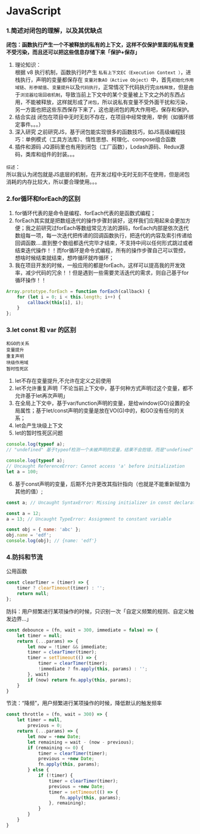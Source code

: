 # JavaScript

### 1.简述对闭包的理解，以及其优缺点
**闭包：函数执行产生一个不被释放的私有的上下文，这样不仅保护里面的私有变量不受污染，而且还可以把这些信息存储下来「保护+保存」**
1. 理论知识：  
根据 v8 执行机制，函数执行时产生 `私有上下文EC（Execution Context ）`，进栈执行，声明的变量都保存在 `变量对象AO（Active Object）`中，首先`初始化作用域链`、`形参赋值`、`变量提升`以及`代码执行`，正常情况下代码执行完`出栈释放`，但是由于`浏览器垃圾回收机制`，导致当前上下文中的某个变量被上下文之外的东西占用，不能被释放，这样就形成了`闭包`，所以说私有变量不受外面干扰和污染，另一方面也把这些东西保存下来了，这也是闭包的两大作用吧，保存和保护。
2. 结合实战
闭包在项目中无时无刻不存在，在项目中经常使用，举例（如循环绑定事件。。。）
3. 深入研究
之前研究JS，基于闭包能实现很多的函数技巧，如JS高级编程技巧：单例模式（工具方法库）、惰性思想、柯理化、compose组合函数
4. 插件和源码
JQ源码里也有用到闭包（工厂函数），Lodash源码、Redux源码，类库和组件的封装。。。  

`综述`：  
所以我认为闭包就是JS底层的机制，在开发过程中无时无刻不在使用，但是闭包消耗的内存比较大，所以要合理使用。。。


### 2.for循环和forEach的区别
1. for循环代表的是命令是编程、forEach代表的是函数式编程；
2. forEach其实就是把数组迭代的操作步骤封装好，这样我们应用起来会更加方便；我之前研究过forEach等数组常见方法的源码，forEach内部是依次迭代数组每一项，每一次迭代把传递的回调函数执行，把迭代的内容及索引传递给回调函数....直到整个数组都迭代完毕才结束，不支持中间以任何形式跳过或者结束迭代操作！！而for循环是命令式编程，所有的操作步骤自己可以管控，想啥时候结束就结束，想咋循环就咋循环；
3. 我在项目开发的时候，一般应用的都是forEach，这样可以提高我的开发效率，减少代码的冗余！！但是遇到一些需要灵活迭代的需求，则自己基于for循环操作！！
```js
Array.prototype.forEach = function forEach(callback) {
    for (let i = 0; i < this.length; i++) {
        callback(this[i], i);
    }
}; 
```


### 3.let const 和 var 的区别
`和GO的关系`  
`变量提升`  
`重复声明`  
`块级作用域`  
`暂时性死区`  
1. let不存在变量提升,不允许在定义之前使用
2. let不允许重复声明「不论当前上下文中，基于何种方式声明过这个变量，都不允许基于let再次声明」
3. 在全局上下文中，基于var/function声明的变量，是给window(GO)设置的全局属性；基于let/const声明的变量是放在VO(G)中的，和GO没有任何的关系；
4. let会产生块级上下文
5. let的暂时性死区问题
```js
console.log(typeof a); 
// "undefined" 基于typeof检测一个未被声明的变量，结果不会抱错，而是"undefined"

console.log(typeof a); 
// Uncaught ReferenceError: Cannot access 'a' before initialization
let a = 100;
```
6. 基于const声明的变量，后期不允许更改其指针指向（也就是不能重新赋值为其他的值）;
```js
const a; // Uncaught SyntaxError: Missing initializer in const declaration

const a = 12;
a = 13; // Uncaught TypeError: Assignment to constant variable

const obj = { name: 'abc' };
obj.name = 'edf';
console.log(obj); // {name: 'edf'}
```


### 4.防抖和节流
公用函数
```js
const clearTimer = (timer) => {
    timer ? clearTimeout(timer) : '';
    return null;
};
```
防抖：用户频繁进行某项操作的时候，只识别一次「自定义频繁的规则、自定义触发边界...」
```js
const debounce = (fn, wait = 300, immediate = false) => {
    let timer = null;
    return (...params) => {
        let now = !timer && immediate;
        timer = clearTimer(timer);
        timer = setTimeout(() => {
            timer = clearTimer(timer);
            !immediate ? fn.apply(this, params) : '';
        }, wait)
        if (now) return fn.apply(this, params);
    }
}
```
节流：“降频”，用户频繁进行某项操作的时候，降低默认的触发频率
```js
const throttle = (fn, wait = 300) => {
    let timer = null,
        previous = 0;
    return (...params) => {
        let now = +new Date;
        let remaining = wait - (now - previous);
        if (remaining <= 0) {
            timer = clearTimer(timer);
            previous = +new Date;
            fn.apply(this, params);
        } else {
            if (!timer) {
                timer = clearTimer(timer);
                previous = +new Date;
                timer = setTimeout(() => {
                    fn.apply(this, params);
                }, remaining);
            }
        }
    }
}
```